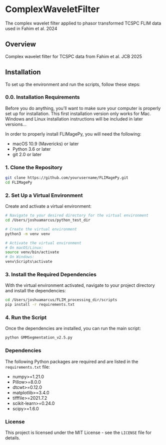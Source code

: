 # ComplexWaveletFilter
The complex wavelet filter applied to phasor transformed TCSPC FLIM data used in Fahim et al. 2024

## Overview
Complex wavelet filter for TCSPC data from Fahim et al. JCB 2025

## Installation
To set up the environment and run the scripts, follow these steps:

### 0.0. Installation Requirements
Before you do anything, you’ll want to make sure your computer is properly set up for installation. This first installation version only works for Mac. Windows and Linux installation instructions will be included in later versions...

In order to properly install FLIMagePy, you will need the following:

- macOS 10.9 (Mavericks) or later
- Python 3.6 or later
- git 2.0 or later

### 1. Clone the Repository

```bash
git clone https://github.com/yourusername/FLIMagePy.git
cd FLIMagePy
```

### 2. Set Up a Virtual Environment
Create and activate a virtual environment:

```bash
# Navigate to your desired directory for the virtual environment
cd /Users/joshuamarcus/python_test_dir

# Create the virtual environment
python3 -m venv venv

# Activate the virtual environment
# On macOS/Linux:
source venv/bin/activate
# On Windows:
venv\Scripts\activate
```

### 3. Install the Required Dependencies
With the virtual environment activated, navigate to your project directory and install the dependencies:

```bash
cd /Users/joshuamarcus/FLIM_processing_dir/scripts
pip install -r requirements.txt
```

### 4. Run the Script
Once the dependencies are installed, you can run the main script:

```bash
python GMMSegmentation_v2.5.py
```

### Dependencies
The following Python packages are required and are listed in the `requirements.txt` file:

- numpy>=1.21.0
- Pillow>=8.0.0
- dtcwt>=0.12.0
- matplotlib>=3.4.0
- tifffile>=2021.7.2
- scikit-learn>=0.24.0
- scipy>=1.6.0

### License
This project is licensed under the MIT License - see the `LICENSE` file for details.
